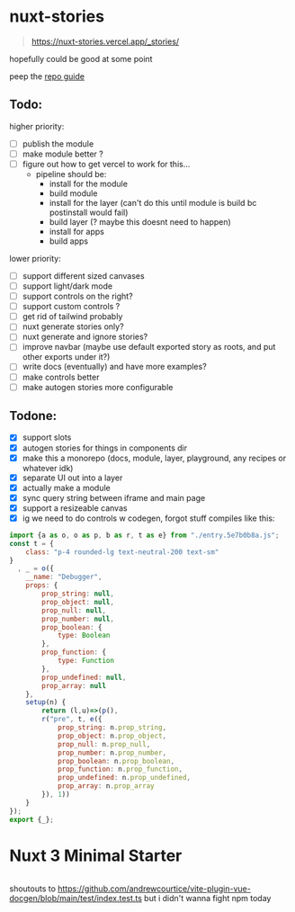 # nuxt-stories

> https://nuxt-stories.vercel.app/_stories/

hopefully could be good at some point

peep the [repo guide](./REPO_GUIDE.md)

## Todo:

higher priority:

- [ ] publish the module
- [ ] make module better ?
- [ ] figure out how to get vercel to work for this...
  - pipeline should be:
    - install for the module
    - build module
    - install for the layer (can't do this until module is build bc postinstall would fail)
    - build layer (? maybe this doesnt need to happen)
    - install for apps
    - build apps

lower priority:

- [ ] support different sized canvases
- [ ] support light/dark mode
- [ ] support controls on the right?
- [ ] support custom controls ?
- [ ] get rid of tailwind probably
- [ ] nuxt generate stories only?
- [ ] nuxt generate and ignore stories?
- [ ] improve navbar (maybe use default exported story as roots, and put other exports under it?)
- [ ] write docs (eventually) and have more examples?
- [ ] make controls better
- [ ] make autogen stories more configurable

## Todone:

- [x] support slots
- [x] autogen stories for things in components dir
- [x] make this a monorepo (docs, module, layer, playground, any recipes or whatever idk)
- [x] separate UI out into a layer
- [x] actually make a module
- [x] sync query string between iframe and main page
- [x] support a resizeable canvas
- [x] ig we need to do controls w codegen, forgot stuff compiles like this:
```js
import {a as o, o as p, b as r, t as e} from "./entry.5e7b0b8a.js";
const t = {
    class: "p-4 rounded-lg text-neutral-200 text-sm"
}
  , _ = o({
    __name: "Debugger",
    props: {
        prop_string: null,
        prop_object: null,
        prop_null: null,
        prop_number: null,
        prop_boolean: {
            type: Boolean
        },
        prop_function: {
            type: Function
        },
        prop_undefined: null,
        prop_array: null
    },
    setup(n) {
        return (l,u)=>(p(),
        r("pre", t, e({
            prop_string: n.prop_string,
            prop_object: n.prop_object,
            prop_null: n.prop_null,
            prop_number: n.prop_number,
            prop_boolean: n.prop_boolean,
            prop_function: n.prop_function,
            prop_undefined: n.prop_undefined,
            prop_array: n.prop_array
        }), 1))
    }
});
export {_};
```

<details>

<summary style="display: inline">

# Nuxt 3 Minimal Starter

</summary>

Look at the [Nuxt 3 documentation](https://nuxt.com/docs/getting-started/introduction) to learn more.

## Setup

Make sure to install the dependencies:

```bash
# yarn
yarn install

# npm
npm install

# pnpm
pnpm install --shamefully-hoist
```

## Development Server

Start the development server on http://localhost:3000

```bash
npm run dev
```

## Production

Build the application for production:

```bash
npm run build
```

Locally preview production build:

```bash
npm run preview
```

Check out the [deployment documentation](https://nuxt.com/docs/getting-started/deployment) for more information.

</details>

shoutouts to https://github.com/andrewcourtice/vite-plugin-vue-docgen/blob/main/test/index.test.ts but i didn't wanna fight npm today

